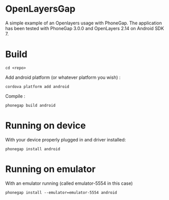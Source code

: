 OpenLayersGap
=============

A simple example of an Openlayers usage with PhoneGap. The application has been tested with PhoneGap 3.0.0 and OpenLayers 2.14 on Android SDK 7.

Build
=======

    cd <repo>

Add android platform (or whatever platform you wish) :

    cordova platform add android

Compile :

    phonegap build android

Running on device    
=================

With your device properly plugged in and driver installed:

    phonegap install android

Running on emulator
===================

With an emulator running (called emulator-5554 in this case)

    phonegap install --emulator=emulator-5554 android

  


